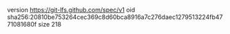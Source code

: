 version https://git-lfs.github.com/spec/v1
oid sha256:20810be753264cec369c8d60bca8916a7c276daec1279513224fb4771081680f
size 218
